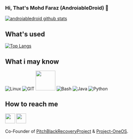 ### Hi, That's Mohd Faraz (AndroiableDroid) 👋

<!--
**AndroiableDroid/AndroiableDroid** is a ✨ _special_ ✨ repository because its `README.md` (this file) appears on your GitHub profile.-->

[![androiabledroid github stats](https://github-readme-stats.vercel.app/api?username=androiabledroid&show_icons=true&theme=tokyonight)](https://github.com/androiabledroid)

## What's used
[![Top Langs](https://github-readme-stats.vercel.app/api/top-langs/?username=androiabledroid&layout=compact&langs_count=10&theme=tokyonight)](https://github.com/androiabledroid)

## What i may know
![Linux](https://www.vectorlogo.zone/logos/linux/linux-icon.svg)
![GIT](https://www.vectorlogo.zone/logos/git-scm/git-scm-icon.svg)
<img src="https://github.com/isocpp/logos/raw/master/cpp_logo.svg" width="64">
![Bash](https://www.vectorlogo.zone/logos/gnu_bash/gnu_bash-icon.svg)
![Java](https://www.vectorlogo.zone/logos/java/java-icon.svg)
![Python](https://www.vectorlogo.zone/logos/python/python-icon.svg)

## How to reach me
[<img src="https://www.vectorlogo.zone/logos/instagram/instagram-tile.svg" width="32">](https://www.instagram.com/androiabledroid)
[<img src="https://www.vectorlogo.zone/logos/telegram/telegram-tile.svg" width="32">](http://t.me/androiabledroid)

Co-Founder of [PitchBlackRecoveryProject](https://github.com/PitchBlackRecoveryProject) & [Project-OneOS](https://github.com/Project-OneOS). 
